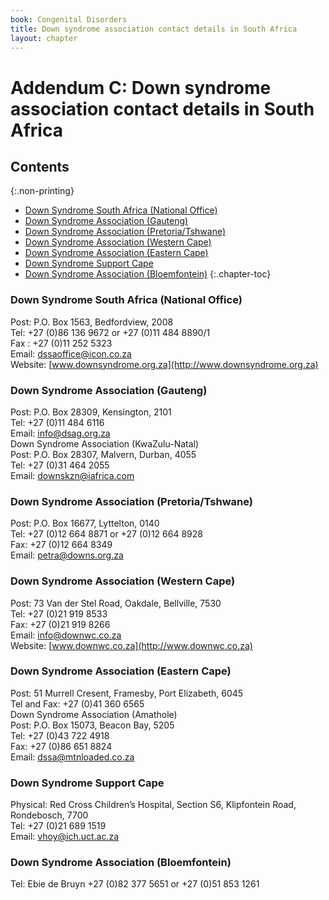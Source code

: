 ```yaml
---
book: Congenital Disorders
title: Down syndrome association contact details in South Africa
layout: chapter
---
```


# Addendum C: Down syndrome association contact details in South Africa

## Contents
{:.non-printing}

*   [Down Syndrome South Africa (National Office)](#down-syndrome-south-africa-national-office)
*   [Down Syndrome Association (Gauteng)](#down-syndrome-association-gauteng)
*   [Down Syndrome Association (Pretoria/Tshwane)](#down-syndrome-association-pretoriatshwane)
*   [Down Syndrome Association (Western Cape)](#down-syndrome-association-western-cape)
*   [Down Syndrome Association (Eastern Cape)](#down-syndrome-association-eastern-cape)
*   [Down Syndrome Support Cape](#down-syndrome-support-cape)
*   [Down Syndrome Association (Bloemfontein)](#down-syndrome-association-bloemfontein)
{:.chapter-toc}

### Down Syndrome South Africa (National Office)

Post: P.O. Box 1563, Bedfordview, 2008  
Tel: +27 (0)86 136 9672 or +27 (0)11 484 8890/1  
Fax : +27 (0)11 252 5323  
Email: [dssaoffice@icon.co.za](mailto:dssaoffice@icon.co.za)  
Website: [www.downsyndrome.org.za](http://www.downsyndrome.org.za)

### Down Syndrome Association (Gauteng)

Post: P.O. Box 28309, Kensington, 2101  
Tel: +27 (0)11 484 6116  
Email: [info@dsag.org.za](mailto:info@dsag.org.za)  
Down Syndrome Association (KwaZulu-Natal)  
Post: P.O. Box 28307, Malvern, Durban, 4055  
Tel: +27 (0)31 464 2055  
Email: [downskzn@iafrica.com](mailto:downskzn@iafrica.com)

### Down Syndrome Association (Pretoria/Tshwane)

Post: P.O. Box 16677, Lyttelton, 0140  
Tel: +27 (0)12 664 8871 or +27 (0)12 664 8928  
Fax: +27 (0)12 664 8349  
Email: [petra@downs.org.za](mailto:petra@downs.org.za)

### Down Syndrome Association (Western Cape)

Post: 73 Van der Stel Road, Oakdale, Bellville, 7530  
Tel: +27 (0)21 919 8533  
Fax: +27 (0)21 919 8266  
Email: [info@downwc.co.za](mailto:info@downwc.co.za)  
Website: [www.downwc.co.za](http://www.downwc.co.za)  

### Down Syndrome Association (Eastern Cape)

Post: 51 Murrell Cresent, Framesby, Port Elizabeth, 6045  
Tel and Fax: +27 (0)41 360 6565  
Down Syndrome Association (Amathole)  
Post: P.O. Box 15073, Beacon Bay, 5205  
Tel: +27 (0)43 722 4918  
Fax: +27 (0)86 651 8824  
Email: [dssa@mtnloaded.co.za](mailto:dssa@mtnloaded.co.za)

### Down Syndrome Support Cape

Physical: Red Cross Children’s Hospital, Section S6, Klipfontein Road, Rondebosch, 7700  
Tel: +27 (0)21 689 1519  
Email: [vhoy@ich.uct.ac.za](mailto:vhoy@ich.uct.ac.za)  

### Down Syndrome Association (Bloemfontein)

Tel: Ebie de Bruyn +27 (0)82 377 5651 or +27 (0)51 853 1261